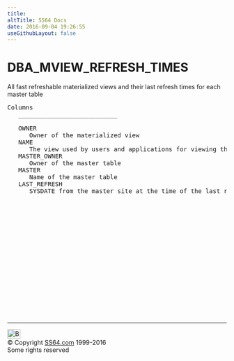 ```yaml
---
title:
altTitle: SS64 Docs
date: 2016-09-04 19:26:55
useGithubLayout: false
---
```

<!-- #BeginLibraryItem "/Library/head_orad.lbi" --><!-- #EndLibraryItem --><h1>DBA_MVIEW_REFRESH_TIMES </h1><p> All fast refreshable materialized views and their last refresh times for each master table </p> 
 
<pre>Columns
   ___________________________
 
   OWNER
      Owner of the materialized view
   NAME
      The view used by users and applications for viewing the MV
   MASTER_OWNER
      Owner of the master table
   MASTER
      Name of the master table
   LAST_REFRESH
      SYSDATE from the master site at the time of the last refresh

</pre><!-- #BeginLibraryItem "/Library/foot_orad.lbi" --><p>
<!-- oracle-footer -->
<ins class="adsbygoogle" style="display:inline-block;width:300px;height:250px" data-ad-client="ca-pub-6140977852749469" data-ad-slot="4275490898"></ins>
<script>
(adsbygoogle = window.adsbygoogle || []).push({});
</script></p>
<hr>
<div id="bl" class="footer"><a href="DBA_MVIEW_REFRESH_TIMES.html#"><img src="../images/top.png" width="30" height="22" alt="Back to the Top"></a></div>
<div id="br" class="footer, tagline">© Copyright <a href="../index.html">SS64.com</a> 1999-2016<br>
Some rights reserved</div>
<!-- #EndLibraryItem -->

